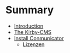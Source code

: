 # Summary

* [Introduction](README.md)
* [The Kirby-CMS](chapter/kirby-cms.md)
* [Install Conmunicator](chapter/install_conmunicator.md)
   * [Lizenzen](chapter/licences.md)

